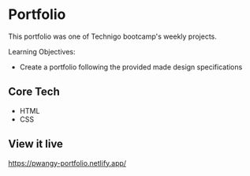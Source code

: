 # Portfolio
This portfolio was one of Technigo bootcamp's weekly projects.


Learning Objectives:
- Create a portfolio following the provided made design specifications
<!-- - Web Accessibility -->
<!-- - Cross-browser Testing -->


## Core Tech
- HTML
- CSS



## View it live
https://pwangy-portfolio.netlify.app/
